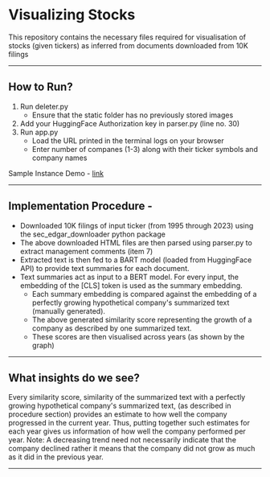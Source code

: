 # Visualizing Stocks
This repository contains the necessary files required for visualisation of stocks (given tickers) as inferred from documents downloaded from 10K filings

---

## How to Run?
1. Run deleter.py
    - Ensure that the static folder has no previously stored images
2. Add your HuggingFace Authorization key in parser.py (line no. 30)
3. Run app.py
    - Load the URL printed in the terminal logs on your browser
    - Enter number of companes (1-3) along with their ticker symbols and company names

Sample Instance Demo - [link](https://drive.google.com/file/d/1hWngrstO7b-yrEOqkZryqyJYrrUKAMZe/view) 

---

## Implementation Procedure - 
- Downloaded 10K filings of input ticker (from 1995 through 2023) using the sec_edgar_downloader python package
- The above downloaded HTML files are then parsed using parser.py to extract management comments (item 7)
- Extracted text is then fed to a BART model (loaded from HuggingFace API) to provide text summaries for each document.
- Text summaries act as input to a BERT model. For every input, the embedding of the [CLS] token is used as the summary embedding. 
    - Each summary embedding is compared against the embedding of a perfectly growing hypothetical company's summarized text (manually generated).
    - The above generated similarity score representing the growth of a company as described by one summarized text.
    - These scores are then visualised across years (as shown by the graph)
---

## What insights do we see?

Every similarity score, similarity of the summarized text with a perfectly growing hypothetical company's summarized text, (as described in procedure section) provides an estimate to how well the company progressed in the current year. Thus, putting together such estimates for each year gives us information of how well the company performed per year. 
Note: A decreasing trend need not necessarily indicate that the company declined rather it means that the company did not grow as much as it did in the previous year.

---
